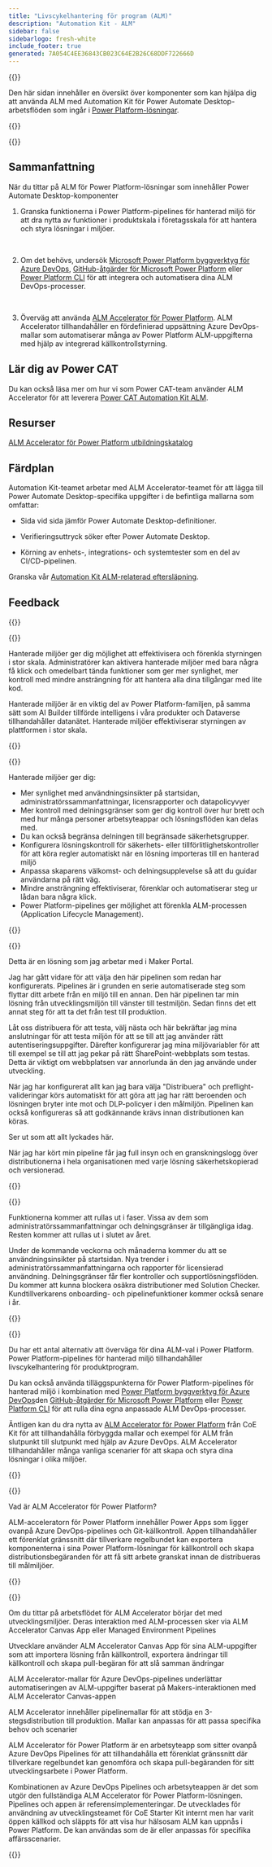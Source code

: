 ```yaml
---
title: "Livscykelhantering för program (ALM)"
description: "Automation Kit - ALM"
sidebar: false
sidebarlogo: fresh-white
include_footer: true
generated: 7A054C4EE36843CB023C64E2B26C68DDF722666D
---
```


{{<slideStyles>}}

<div class="optional">

Den här sidan innehåller en översikt över komponenter som kan hjälpa dig att använda ALM med Automation Kit för Power Automate Desktop-arbetsflöden som ingår i [Power Platform-lösningar](https://learn.microsoft.com/power-platform/alm/solution-concepts-alm).

</div>

{{<presentation slides="1,2,3,4,5,6,7">}}

<div class="optional">

{{<presentationStyles>}}

## Sammanfattning

När du tittar på ALM för Power Platform-lösningar som innehåller Power Automate Desktop-komponenter

1. Granska funktionerna i Power Platform-pipelines för hanterad miljö för att dra nytta av funktioner i produktskala i företagsskala för att hantera och styra lösningar i miljöer.

<br/>

2. Om det behövs, undersök [Microsoft Power Platform byggverktyg för Azure DevOps](https://learn.microsoft.com/power-platform/alm/devops-build-tools), [GitHub-åtgärder för Microsoft Power Platform](https://learn.microsoft.com/power-platform/alm/devops-github-actions) eller [Power Platform CLI](https://learn.microsoft.com/power-platform/developer/cli/introduction) för att integrera och automatisera dina ALM DevOps-processer.

<br/>

3. Överväg att använda [ALM Accelerator för Power Platform](https://learn.microsoft.com/power-platform/guidance/coe/almacceleratorpowerplatform-components). ALM Accelerator tillhandahåller en fördefinierad uppsättning Azure DevOps-mallar som automatiserar många av Power Platform ALM-uppgifterna med hjälp av integrerad källkontrollstyrning.

## Lär dig av Power CAT

Du kan också läsa mer om hur vi som Power CAT-team använder ALM Accelerator för att leverera [Power CAT Automation Kit ALM](/sv/features/alm/powercat).

## Resurser

[ALM Accelerator för Power Platform utbildningskatalog](https://learn.microsoft.com/power-platform/guidance/coe/almacceleratorpowerplatform-learningcatalog)

## Färdplan

Automation Kit-teamet arbetar med ALM Accelerator-teamet för att lägga till Power Automate Desktop-specifika uppgifter i de befintliga mallarna som omfattar:

- Sida vid sida jämför Power Automate Desktop-definitioner.

- Verifieringsuttryck söker efter Power Automate Desktop.

- Körning av enhets-, integrations- och systemtester som en del av CI/CD-pipelinen.

Granska vår [Automation Kit ALM-relaterad eftersläpning](https://github.com/microsoft/powercat-automation-kit/issues?q=is%3Aissue+is%3Aopen+label%3Aalm).

## Feedback

{{<questions name="/content/sv/features/alm.json" completed="Tack för att du ger feedback" showNavigationButtons="false" locale="sv">}}

</div>

{{<slide  id="slide1" audio="features/alm/managed-environments-overview.mp3" description="Managed Environments Overview" image="features/alm/managed-environments-overview.svg" >}}

Hanterade miljöer ger dig möjlighet att effektivisera och förenkla styrningen i stor skala. Administratörer kan aktivera hanterade miljöer med bara några få klick och omedelbart tända funktioner som ger mer synlighet, mer kontroll med mindre ansträngning för att hantera alla dina tillgångar med lite kod.

Hanterade miljöer är en viktig del av Power Platform-familjen, på samma sätt som AI Builder tillförde intelligens i våra produkter och Dataverse tillhandahåller datanätet. Hanterade miljöer effektiviserar styrningen av plattformen i stor skala.

{{</slide>}}

{{<slide  id="slide2" audio="features/alm/managed-environments-features.mp3" description="Managed Environments Features" image="features/alm/managed-environments-features.svg" >}}

Hanterade miljöer ger dig:

- Mer synlighet med användningsinsikter på startsidan, administratörssammanfattningar, licensrapporter och datapolicyvyer
- Mer kontroll med delningsgränser som ger dig kontroll över hur brett och med hur många personer arbetsyteappar och lösningsflöden kan delas med.
- Du kan också begränsa delningen till begränsade säkerhetsgrupper.
- Konfigurera lösningskontroll för säkerhets- eller tillförlitlighetskontroller för att köra regler automatiskt när en lösning importeras till en hanterad miljö
- Anpassa skaparens välkomst- och delningsupplevelse så att du guidar användarna på rätt väg.
- Mindre ansträngning effektiviserar, förenklar och automatiserar steg ur lådan bara några klick. 
- Power Platform-pipelines ger möjlighet att förenkla ALM-processen (Application Lifecycle Management).

{{</slide>}}

{{<slide  id="slide3" cdnVideo="features/alm/managed-environments-power-platform-pipelines-demo.mp4" description="Power Platform Pipelines Demo" >}}

Detta är en lösning som jag arbetar med i Maker Portal.

Jag har gått vidare för att välja den här pipelinen som redan har konfigurerats. Pipelines är i grunden en serie automatiserade steg som flyttar ditt arbete från en miljö till en annan. Den här pipelinen tar min lösning från utvecklingsmiljön till vänster till testmiljön. Sedan finns det ett annat steg för att ta det från test till produktion.

Låt oss distribuera för att testa, välj nästa och här bekräftar jag mina anslutningar för att testa miljön för att se till att jag använder rätt autentiseringsuppgifter. Därefter konfigurerar jag mina miljövariabler för att till exempel se till att jag pekar på rätt SharePoint-webbplats som testas. Detta är viktigt om webbplatsen var annorlunda än den jag använde under utveckling. 

När jag har konfigurerat allt kan jag bara välja "Distribuera" och preflight-valideringar körs automatiskt för att göra att jag har rätt beroenden och lösningen bryter inte mot och DLP-policyer i den målmiljön. Pipelinen kan också konfigureras så att godkännande krävs innan distributionen kan köras. 

Ser ut som att allt lyckades här.

När jag har kört min pipeline får jag full insyn och en granskningslogg över distributionerna i hela organisationen med varje lösning säkerhetskopierad och versionerad.

{{</slide>}}

{{<slide  id="slide4" audio="features/alm/managed-environments-feature-availability.mp3?v=1" description="Managed Environments Availability" image="features/alm/managed-environments-feature-availability.svg?v=1" >}}

Funktionerna kommer att rullas ut i faser. Vissa av dem som administratörssammanfattningar och delningsgränser är tillgängliga idag. Resten kommer att rullas ut i slutet av året.

Under de kommande veckorna och månaderna kommer du att se användningsinsikter på startsidan. Nya trender i administratörssammanfattningarna och rapporter för licensierad användning. Delningsgränser får fler kontroller och supportlösningsflöden. Du kommer att kunna blockera osäkra distributioner med Solution Checker. Kundtillverkarens onboarding- och pipelinefunktioner kommer också senare i år.

{{</slide>}}

{{<slide  id="slide5" audio="features/alm/pipeline-extensibility.mp3?v=1" description="Pipeline Extensibility" image="features/alm/pipeline-extensibility.svg?v=1" >}}

Du har ett antal alternativ att överväga för dina ALM-val i Power Platform. Power Platform-pipelines för hanterad miljö tillhandahåller livscykelhantering för produktprogram.

Du kan också använda tilläggspunkterna för Power Platform-pipelines för hanterad miljö i kombination med [Power Platform byggverktyg för Azure DevOps](https://learn.microsoft.com/power-platform/alm/devops-build-tools)den [GitHub-åtgärder för Microsoft Power Platform](https://learn.microsoft.com/power-platform/alm/devops-github-actions) eller [Power Platform CLI](https://learn.microsoft.com/en-us/power-platform/developer/cli/introduction) för att rulla dina egna anpassade ALM DevOps-processer.

Äntligen kan du dra nytta av [ALM Accelerator för Power Platform](https://learn.microsoft.com/power-platform/guidance/coe/almacceleratorpowerplatform-learningcatalog) från CoE Kit för att tillhandahålla förbyggda mallar och exempel för ALM från slutpunkt till slutpunkt med hjälp av Azure DevOps. ALM Accelerator tillhandahåller många vanliga scenarier för att skapa och styra dina lösningar i olika miljöer.

{{</slide>}}

{{<slide  id="slide6" audio="features/alm/alm-accelerator-for-power-platform-overview.mp3?v=1" description="ALM Accelerator for Power Platform Overview" image="features/alm/alm-accelerator-for-power-platform-overview.svg?v=1" >}}

Vad är ALM Accelerator för Power Platform?

ALM-acceleratorn för Power Platform innehåller Power Apps som ligger ovanpå Azure DevOps-pipelines och Git-källkontroll. Appen tillhandahåller ett förenklat gränssnitt där tillverkare regelbundet kan exportera komponenterna i sina Power Platform-lösningar för källkontroll och skapa distributionsbegäranden för att få sitt arbete granskat innan de distribueras till målmiljöer.

{{</slide>}}

{{<slide  id="slide7" audio="features/alm/alm-accelerator-for-power-platform-workflow.mp3?v=1" description="ALM Accelerator for Power Platform Workflow" image="features/alm/alm-accelerator-for-power-platform-workflow.svg?v=1" >}}

Om du tittar på arbetsflödet för ALM Accelerator börjar det med utvecklingsmiljöer. Deras interaktion med ALM-processen sker via ALM Accelerator Canvas App eller Managed Environment Pipelines

Utvecklare använder ALM Accelerator Canvas App för sina ALM-uppgifter som att importera lösning från källkontroll, exportera ändringar till källkontroll och skapa pull-begäran för att slå samman ändringar

ALM Accelerator-mallar för Azure DevOps-pipelines underlättar automatiseringen av ALM-uppgifter baserat på Makers-interaktionen med ALM Accelerator Canvas-appen

ALM Accelerator innehåller pipelinemallar för att stödja en 3-stegsdistribution till produktion.
Mallar kan anpassas för att passa specifika behov och scenarier

ALM Accelerator för Power Platform är en arbetsyteapp som sitter ovanpå Azure DevOps Pipelines för att tillhandahålla ett förenklat gränssnitt där tillverkare regelbundet kan genomföra och skapa pull-begäranden för sitt utvecklingsarbete i Power Platform. 

Kombinationen av Azure DevOps Pipelines och arbetsyteappen är det som utgör den fullständiga ALM Accelerator för Power Platform-lösningen. 
Pipelines och appen är referensimplementeringar. De utvecklades för användning av utvecklingsteamet för CoE Starter Kit internt men har varit öppen källkod och släppts för att visa hur hälsosam ALM kan uppnås i Power Platform. De kan användas som de är eller anpassas för specifika affärsscenarier.

{{</slide>}}
